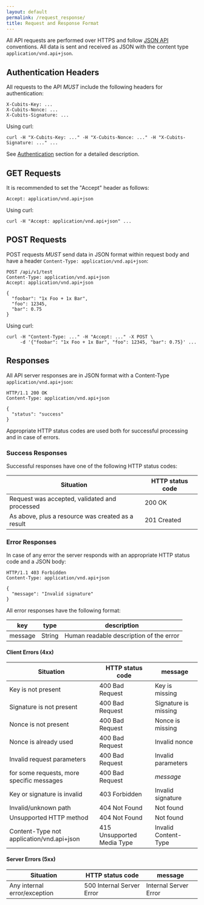 ```yaml
---
layout: default
permalink: /request_response/
title: Request and Response Format
---
```

All API requests are performed over HTTPS and follow [JSON API](http://jsonapi.org/) conventions. All data is sent and received as JSON with the content type `application/vnd.api+json`.

## Authentication Headers

All requests to the API *MUST* include the following headers for authentication:
```
X-Cubits-Key: ...
X-Cubits-Nonce: ...
X-Cubits-Signature: ...
```

Using curl:
```
curl -H "X-Cubits-Key: ..." -H "X-Cubits-Nonce: ..." -H "X-Cubits-Signature: ..." ...
```

See [Authentication](/authentication) section for a detailed description.

## GET Requests

It is recommended to set the "Accept" header as follows:
```
Accept: application/vnd.api+json
```

Using curl:
```
curl -H "Accept: application/vnd.api+json" ...
```

## POST Requests

POST requests *MUST* send data in JSON format within request body and have a header `Content-Type: application/vnd.api+json`:
```
POST /api/v1/test
Content-Type: application/vnd.api+json
Accept: application/vnd.api+json

{
  "foobar": "1x Foo + 1x Bar",
  "foo": 12345,
  "bar": 0.75
}
```

Using curl:
```
curl -H "Content-Type: ..." -H "Accept: ..." -X POST \
     -d '{"foobar": "1x Foo + 1x Bar", "foo": 12345, "bar": 0.75}' ...
```

## Responses

All API server responses are in JSON format with a Content-Type `application/vnd.api+json`:
```
HTTP/1.1 200 OK
Content-Type: application/vnd.api+json

{
  "status": "success"
}
```

Appropriate HTTP status codes are used both for successful processing and in case of errors.

### Success Responses

Successful responses have one of the following HTTP status codes:

Situation                                          | HTTP status code
---------------------------------------------------|------------------
Request was accepted, validated and processed      | 200 OK
As above, plus a resource was created as a result  | 201 Created

### Error Responses <a name='error_responses'></a>

In case of any error the server responds with an appropriate HTTP status code and a JSON body:
```
HTTP/1.1 403 Forbidden
Content-Type: application/vnd.api+json

{
  "message": "Invalid signature"
}
```

All error responses have the following format:

key     | type   | description
--------|--------|------------
message | String | Human readable description of the error


#### Client Errors (4xx)

Situation                 | HTTP status code  | message
--------------------------|-------------------|-------------
Key is not present        | 400 Bad Request   | Key is missing
Signature is not present  | 400 Bad Request   | Signature is missing
Nonce is not present      | 400 Bad Request   | Nonce is missing
Nonce is already used     | 400 Bad Request   | Invalid nonce
Invalid request parameters| 400 Bad Request   | Invalid parameters
for some requests, more specific messages  | 400 Bad Request   | *message*
Key or signature is invalid | 403 Forbidden   | Invalid signature
Invalid/unknown path      | 404 Not Found     | Not found
Unsupported HTTP method   | 404 Not Found     | Not found
Content-Type not application/vnd.api+json | 415 Unsupported Media Type | Invalid Content-Type


#### Server Errors (5xx)

Situation                    | HTTP status code          | message
-----------------------------|---------------------------|-------------
Any internal error/exception | 500 Internal Server Error | Internal Server Error
